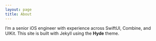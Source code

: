 ```yaml
---
layout: page
title: About
---
```


I’m a senior iOS engineer with experience across SwiftUI, Combine, and UIKit.
This site is built with Jekyll using the **Hyde** theme.
